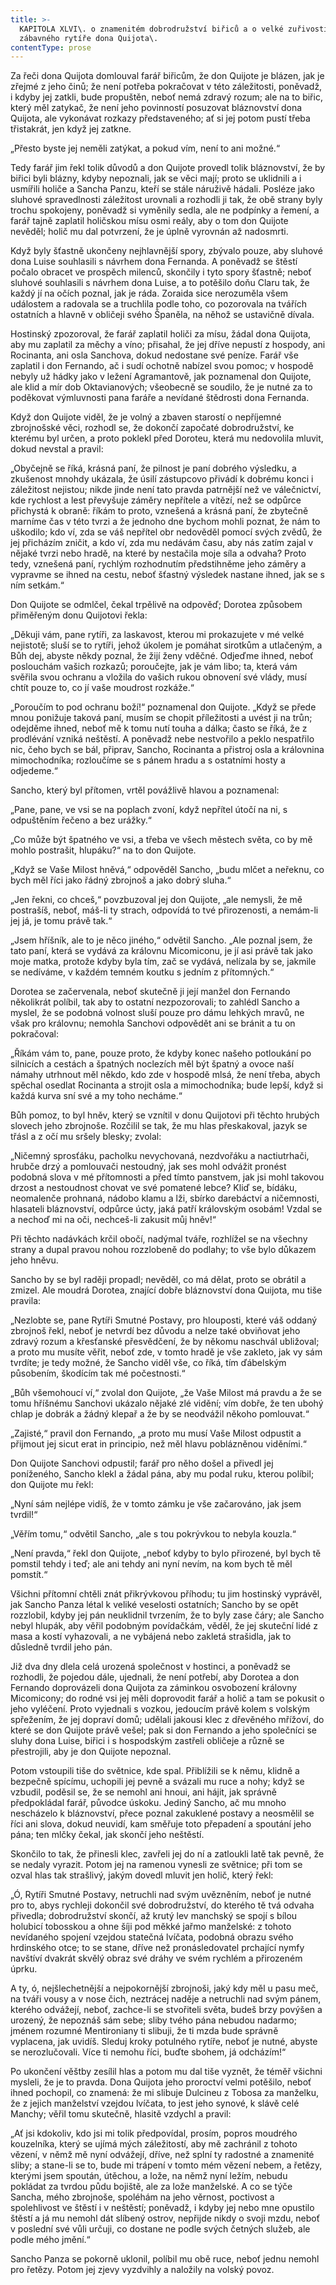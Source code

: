 ```yaml
---
title: >-
  KAPITOLA XLVI\. o znamenitém dobrodružství biřiců a o velké zuřivosti našeho
  zábavného rytíře dona Quijota\.
contentType: prose
---
```


<section>

Za řeči dona Quijota domlouval farář biřicům, že don Quijote je blázen, jak je zřejmé z jeho činů; že není potřeba pokračovat v této záležitosti, poněvadž, i kdyby jej zatkli, bude propuštěn, neboť nemá zdravý rozum; ale na to biřic, který měl zatykač, že není jeho povinností posuzovat bláznovství dona Quijota, ale vykonávat rozkazy představeného; ať si jej potom pustí třeba třistakrát, jen když jej zatkne.

</section>

<section>

„Přesto byste jej neměli zatýkat, a pokud vím, není to ani možné.“

Tedy farář jim řekl tolik důvodů a don Quijote provedl tolik bláznovství, že by biřici byli blázny, kdyby nepoznali, jak se věci mají; proto se uklidnili a i usmířili holiče a Sancha Panzu, kteří se stále náruživě hádali. Posléze jako sluhové spravedlnosti záležitost urovnali a rozhodli ji tak, že obě strany byly trochu spokojeny, poněvadž si vyměnily sedla, ale ne podpínky a řemení, a farář tajně zaplatil holičskou mísu osmi reály, aby o tom don Quijote nevěděl; holič mu dal potvrzení, že je úplně vyrovnán až nadosmrti.

Když byly šťastně ukončeny nejhlavnější spory, zbývalo pouze, aby sluhové dona Luise souhlasili s návrhem dona Fernanda. A poněvadž se štěstí počalo obracet ve prospěch milenců, skončily i tyto spory šťastně; neboť sluhové souhlasili s návrhem dona Luise, a to potěšilo doňu Claru tak, že každý jí na očích poznal, jak je ráda. Zoraida sice nerozuměla všem událostem a radovala se a truchlila podle toho, co pozorovala na tvářích ostatních a hlavně v obličeji svého Španěla, na něhož se ustavičně dívala.

Hostinský zpozoroval, že farář zaplatil holiči za mísu, žádal dona Quijota, aby mu zaplatil za měchy a víno; přisahal, že jej dříve nepustí z hospody, ani Rocinanta, ani osla Sanchova, dokud nedostane své peníze. Farář vše zaplatil i don Fernando, ač i sudí ochotně nabízel svou pomoc; v hospodě nebyly už hádky jako v ležení Agramantově, jak poznamenal don Quijote, ale klid a mír dob Oktavianových; všeobecně se soudilo, že je nutné za to poděkovat výmluvnosti pana faráře a nevídané štědrosti dona Fernanda.

Když don Quijote viděl, že je volný a zbaven starostí o nepříjemné zbrojnošské věci, rozhodl se, že dokončí započaté dobrodružství, ke kterému byl určen, a proto poklekl před Doroteu, která mu nedovolila mluvit, dokud nevstal a pravil:

„Obyčejně se říká, krásná paní, že pilnost je paní dobrého výsledku, a zkušenost mnohdy ukázala, že úsilí zástupcovo přivádí k dobrému konci i záležitost nejistou; nikde jinde není tato pravda patrnější než ve válečnictví, kde rychlost a lest převyšuje záměry nepřítele a vítězí, než se odpůrce přichystá k obraně: říkám to proto, vznešená a krásná paní, že zbytečně marníme čas v této tvrzi a že jednoho dne bychom mohli poznat, že nám to uškodilo; kdo ví, zda se váš nepřítel obr nedověděl pomocí svých zvědů, že jej přicházím zničit, a kdo ví, zda mu nedávám času, aby nás zatím zajal v nějaké tvrzi nebo hradě, na které by nestačila moje síla a odvaha? Proto tedy, vznešená paní, rychlým rozhodnutím předstihněme jeho záměry a vypravme se ihned na cestu, neboť šťastný výsledek nastane ihned, jak se s ním setkám.“

Don Quijote se odmlčel, čekal trpělivě na odpověď; Dorotea způsobem přiměřeným donu Quijotovi řekla:

„Děkuji vám, pane rytíři, za laskavost, kterou mi prokazujete v mé velké nejistotě; sluší se to rytíři, jehož úkolem je pomáhat sirotkům a utlačeným, a Bůh dej, abyste někdy poznal, že žijí ženy vděčné. Odjeďme ihned, neboť poslouchám vašich rozkazů; poroučejte, jak je vám libo; ta, která vám svěřila svou ochranu a vložila do vašich rukou obnovení své vlády, musí chtít pouze to, co jí vaše moudrost rozkáže.“

„Poroučím to pod ochranu boží!“ poznamenal don Quijote. „Když se přede mnou ponižuje taková paní, musím se chopit příležitosti a uvést ji na trůn; odejděme ihned, neboť mě k tomu nutí touha a dálka; často se říká, že z prodlévání vzniká neštěstí. A poněvadž nebe nestvořilo a peklo nespatřilo nic, čeho bych se bál, připrav, Sancho, Rocinanta a přistroj osla a královnina mimochodníka; rozloučíme se s pánem hradu a s ostatními hosty a odjedeme.“

Sancho, který byl přítomen, vrtěl povážlivě hlavou a poznamenal:

„Pane, pane, ve vsi se na poplach zvoní, když nepřítel útočí na ni, s odpuštěním řečeno a bez urážky.“

„Co může být špatného ve vsi, a třeba ve všech městech světa, co by mě mohlo postrašit, hlupáku?“ na to don Quijote.

„Když se Vaše Milost hněvá,“ odpověděl Sancho, „budu mlčet a neřeknu, co bych měl říci jako řádný zbrojnoš a jako dobrý sluha.“

„Jen řekni, co chceš,“ povzbuzoval jej don Quijote, „ale nemysli, že mě postrašíš, neboť, máš-li ty strach, odpovídá to tvé přirozenosti, a nemám-li jej já, je tomu právě tak.“

„Jsem hříšník, ale to je něco jiného,“ odvětil Sancho. „Ale poznal jsem, že tato paní, která se vydává za královnu Micomiconu, je jí asi právě tak jako moje matka, protože kdyby byla tím, zač se vydává, nelízala by se, jakmile se nedíváme, v každém temném koutku s jedním z přítomných.“

Dorotea se začervenala, neboť skutečně ji její manžel don Fernando několikrát políbil, tak aby to ostatní nezpozorovali; to zahlédl Sancho a myslel, že se podobná volnost sluší pouze pro dámu lehkých mravů, ne však pro královnu; nemohla Sanchovi odpovědět ani se bránit a tu on pokračoval:

„Říkám vám to, pane, pouze proto, že kdyby konec našeho potloukání po silnicích a cestách a špatných noclezích měl být špatný a ovoce naší námahy utrhnout měl někdo, kdo zde v hospodě mlsá, že není třeba, abych spěchal osedlat Rocinanta a strojit osla a mimochodníka; bude lepší, když si každá kurva sní své a my toho necháme.“

Bůh pomoz, to byl hněv, který se vznítil v donu Quijotovi při těchto hrubých slovech jeho zbrojnoše. Rozčilil se tak, že mu hlas přeskakoval, jazyk se třásl a z očí mu sršely blesky; zvolal:

„Ničemný sprosťáku, pacholku nevychovaná, nezdvořáku a nactiutrhači, hrubče drzý a pomlouvači nestoudný, jak ses mohl odvážit pronést podobná slova v mé přítomnosti a před tímto panstvem, jak jsi mohl takovou drzost a nestoudnost chovat ve své pomatené lebce? Kliď se, bídáku, neomalenče prohnaná, nádobo klamu a lži, sbírko darebáctví a ničemnosti, hlasateli bláznovství, odpůrce úcty, jaká patří královským osobám! Vzdal se a nechoď mi na oči, nechceš-li zakusit můj hněv!“

Při těchto nadávkách krčil obočí, nadýmal tváře, rozhlížel se na všechny strany a dupal pravou nohou rozzlobeně do podlahy; to vše bylo důkazem jeho hněvu.

Sancho by se byl raději propadl; nevěděl, co má dělat, proto se obrátil a zmizel. Ale moudrá Dorotea, znající dobře bláznovství dona Quijota, mu tiše pravila:

„Nezlobte se, pane Rytíři Smutné Postavy, pro hlouposti, které váš oddaný zbrojnoš řekl, neboť je netvrdí bez důvodu a nelze také obviňovat jeho zdravý rozum a křesťanské přesvědčení, že by někomu naschvál ubližoval; a proto mu musíte věřit, neboť zde, v tomto hradě je vše zakleto, jak vy sám tvrdíte; je tedy možné, že Sancho viděl vše, co říká, tím ďábelským působením, škodícím tak mé počestnosti.“

„Bůh všemohoucí ví,“ zvolal don Quijote, „že Vaše Milost má pravdu a že se tomu hříšnému Sanchovi ukázalo nějaké zlé vidění; vím dobře, že ten ubohý chlap je dobrák a žádný klepař a že by se neodvážil někoho pomlouvat.“

„Zajisté,“ pravil don Fernando, „a proto mu musí Vaše Milost odpustit a přijmout jej sicut erat in principio, než měl hlavu poblázněnou viděními.“

Don Quijote Sanchovi odpustil; farář pro něho došel a přivedl jej poníženého, Sancho klekl a žádal pána, aby mu podal ruku, kterou políbil; don Quijote mu řekl:

„Nyní sám nejlépe vidíš, že v tomto zámku je vše začarováno, jak jsem tvrdil!“

„Věřím tomu,“ odvětil Sancho, „ale s tou pokrývkou to nebyla kouzla.“

„Není pravda,“ řekl don Quijote, „neboť kdyby to bylo přirozené, byl bych tě pomstil tehdy i teď; ale ani tehdy ani nyní nevím, na kom bych tě měl pomstít.“

Všichni přítomní chtěli znát přikrývkovou příhodu; tu jim hostinský vyprávěl, jak Sancho Panza létal k veliké veselosti ostatních; Sancho by se opět rozzlobil, kdyby jej pán neuklidnil tvrzením, že to byly zase čáry; ale Sancho nebyl hlupák, aby věřil podobným povídačkám, věděl, že jej skuteční lidé z masa a kostí vyhazovali, a ne vybájená nebo zakletá strašidla, jak to důsledně tvrdil jeho pán.

Již dva dny dlela celá urozená společnost v hostinci, a poněvadž se rozhodli, že pojedou dále, ujednali, že není potřebí, aby Dorotea a don Fernando doprovázeli dona Quijota za záminkou osvobození královny Micomicony; do rodné vsi jej měli doprovodit farář a holič a tam se pokusit o jeho vyléčení. Proto vyjednali s vozkou, jedoucím právě kolem s volským spřežením, že jej dopraví domů; udělali jakousi klec z dřevěného mřížoví, do které se don Quijote právě vešel; pak si don Fernando a jeho společníci se sluhy dona Luise, biřici i s hospodským zastřeli obličeje a různě se přestrojili, aby je don Quijote nepoznal.

Potom vstoupili tiše do světnice, kde spal. Přiblížili se k němu, klidně a bezpečně spícímu, uchopili jej pevně a svázali mu ruce a nohy; když se vzbudil, poděsil se, že se nemohl ani hnoui, ani hájit, jak správně předpokládal farář, původce úskoku. Jediný Sancho, ač mu mnoho nescházelo k bláznovství, přece poznal zakuklené postavy a neosmělil se říci ani slova, dokud neuvidí, kam směřuje toto přepadení a spoutání jeho pána; ten mlčky čekal, jak skončí jeho neštěstí.

Skončilo to tak, že přinesli klec, zavřeli jej do ní a zatloukli latě tak pevně, že se nedaly vyrazit. Potom jej na ramenou vynesli ze světnice; při tom se ozval hlas tak strašlivý, jakým dovedl mluvit jen holič, který řekl:

„Ó, Rytíři Smutné Postavy, netruchli nad svým uvězněním, neboť je nutné pro to, abys rychleji dokončil své dobrodružství, do kterého tě tvá odvaha přivedla; dobrodružství skončí, až krutý lev manchský se spojí s bílou holubicí tobosskou a ohne šíji pod měkké jařmo manželské: z tohoto nevídaného spojení vzejdou statečná lvíčata, podobná obrazu svého hrdinského otce; to se stane, dříve než pronásledovatel prchající nymfy navštíví dvakrát skvělý obraz své dráhy ve svém rychlém a přirozeném úprku.

A ty, ó, nejšlechetnější a nejpokornější zbrojnoši, jaký kdy měl u pasu meč, na tváři vousy a v nose čich, neztrácej naděje a netruchli nad svým pánem, kterého odvážejí, neboť, zachce-li se stvořiteli světa, budeš brzy povýšen a urozený, že nepoznáš sám sebe; sliby tvého pána nebudou nadarmo; jménem rozumné Mentironiany ti slibuji, že ti mzda bude správně vyplacena, jak uvidíš. Sleduj kroky potulného rytíře, neboť je nutné, abyste se nerozlučovali. Více ti nemohu říci, buďte sbohem, já odcházím!“

Po ukončení věštby zesílil hlas a potom mu dal tiše vyznět, že téměř všichni mysleli, že je to pravda. Dona Quijota jeho proroctví velmi potěšilo, neboť ihned pochopil, co znamená: že mi slibuje Dulcineu z Tobosa za manželku, že z jejich manželství vzejdou lvíčata, to jest jeho synové, k slávě celé Manchy; věřil tomu skutečně, hlasitě vzdychl a pravil:

„Ať jsi kdokoliv, kdo jsi mi tolik předpovídal, prosím, popros moudrého kouzelníka, který se ujímá mých záležitostí, aby mě zachránil z tohoto vězení, v němž mě nyní odvážejí, dříve, než splní ty radostné a znamenité sliby; a stane-li se to, bude mi trápení v tomto mém vězení nebem, a řetězy, kterými jsem spoután, útěchou, a lože, na němž nyní ležím, nebudu pokládat za tvrdou půdu bojiště, ale za lože manželské. A co se týče Sancha, mého zbrojnoše, spoléhám na jeho věrnost, poctivost a spolehlivost ve štěstí i v neštěstí; poněvadž, i kdyby jej nebo mne opustilo štěstí a já mu nemohl dát slíbený ostrov, nepřijde nikdy o svoji mzdu, neboť v poslední své vůli určuji, co dostane ne podle svých četných služeb, ale podle mého jmění.“

Sancho Panza se pokorně uklonil, políbil mu obě ruce, neboť jednu nemohl pro řetězy. Potom jej zjevy vyzdvihly a naložily na volský povoz.

</section>

[^1]: Miguel de Cervantes Saavedra se narodil roku 1547 chudým rodičům v Alcalá de Henares ve Španělsku. Není jisté, studoval-li na univerzitě. Jeho prvním literárním dílem je Elegie na smrt ženy Filipa II. r. 1569, provázená několika jinými kratšími básněmi. Po dvanáct následujících let vede C. život velmi pohnutý: V prosinci 1568 odchází do Itálie v službách legáta Giulia Acquavivy, r. 1570 vstupuje do vojska Marca Antonia Colonny; účastní se války proti Turkům, bojuje u Navarina, Korfu, Tunisu a La Goulette; r. 1571 v námořní bitvě u Lepanta ztrácí levou ruku. Loď, která jej r. 1575 odváží z Neapole do vlasti, je zajata piráty a C. odvlečen jako otrok do Alžíru, kde pobude pět let. Je vykoupen křesťany až v září 1580. Od r. 1582 se věnuje především literatuře. Z jeho děl stojí za zmínku časově první román „Galatea“, nedokončený román pastýřský, obšírná, jednotvárná a konvenční to napodobenina pastorál italských, na níž si však velmi zakládal (farář v „Donu Quijotu“ ji chválí a touží po jejím dokončení). Z jeho četných dramat se zachovala pouze dvě: „El trato de Argel“ (Alžírský obchod), kde se objevuje i autor v osobě otroka Savedra, a „Numancia“, vlastenecká hra bez jednoty kompozice a oplývající zosobněnými abstrakcemi, jež si nevysloužila Goethův obdiv. R. 1588 se C. vrací do veřejného života: Je komisařem pro dodávky Nepřemožitelné armádě a o něco později výběrčím daní v Granadě. R. 1597 je zatčen a uvězněn na tři měsíce pro nepořádky v úřadě. Když je r. 1603 je vyslán do Valladolidu, aby se zde zodpovídal ze svého přečinu, přiváží s sebou už rukopis první části „Dona Quijota“; snad jej počal ve vězení, jak by se dalo vyvozovat z některých výrazů v předmluvě. První díl „Dona Quijota“ vychází v Madridu r. 1605, jeho úspěch je veliký, doma i za hranicemi: za několik let vznikne řada cizích překladů (francouzský je z r. 1608). Zdá se, že „Don Quijote“ zůstane nedokončen jako „Galetea“. Po osm let C. mlčí, teprve r. 1613 vydává knihu zdařilých pitoreskních novel „Novelas ejemplares“ (Vzorné povídky), r. 1614 pak nepodařenou báseň „Viaje del Parnaso“ (Cesta na P.), r. 1615 „Ocho comedias“ (Osm komedií). Ale r. 1614 vychází v Tarragoně jako pokračování k prvnímu dílu jeho „Dona Quijota“ kniha, podepsaná pseudonymem Alfonso Fernández de Avellaneda (pravděpodobně byl jejím autorem Aragonec Alfonso Lamberto). C. rozhněván, dokončí rychle druhý díl svého románu a vydá jej r. 1615 (v předmluvě polemizuje s Avellanedou). Své další literární plány C. neuskutečnil. Posmrtně vyšel ještě dobrodružný román „Persiles y Sigismonda“. C. zemřel 23. dubna 1616.
